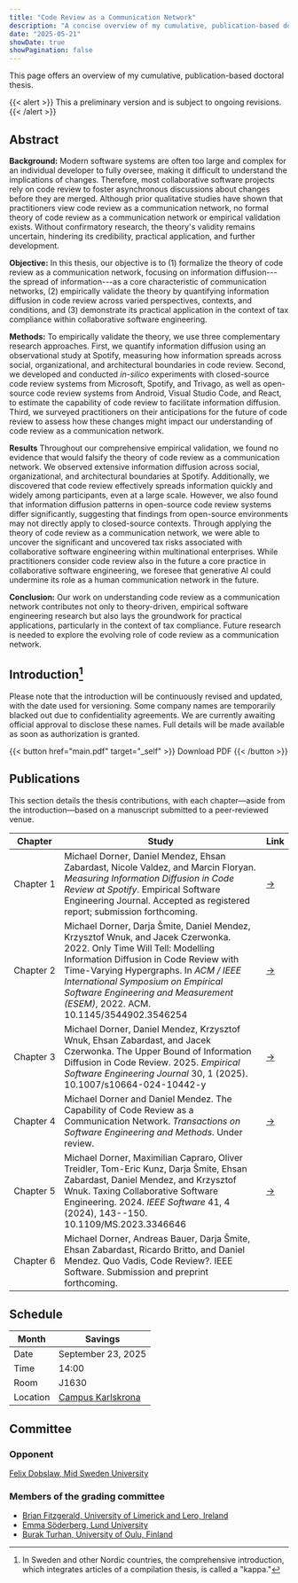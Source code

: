 ```yaml
---
title: "Code Review as a Communication Network"
description: "A concise overview of my cumulative, publication-based doctoral thesis on code review as a communication network"
date: "2025-05-21"
showDate: true
showPagination: false
---
```


This page offers an overview of my cumulative, publication-based doctoral thesis.

{{< alert >}}
This a preliminary version and is subject to ongoing revisions.
{{< /alert >}}

## Abstract

**Background:** Modern software systems are often too large and complex for an individual developer to fully oversee, making it difficult to understand the implications of changes. Therefore, most collaborative software projects rely on code review to foster asynchronous discussions about changes before they are merged. Although prior qualitative studies have shown that practitioners view code review as a communication network, no formal theory of code review as a communication network or empirical validation exists. Without confirmatory research, the theory's validity remains uncertain, hindering its credibility, practical application, and further development.

**Objective:** In this thesis, our objective is to (1) formalize the theory of code review as a communication network, focusing on information diffusion---the spread of information---as a core characteristic of communication networks, (2) empirically validate the theory by quantifying information diffusion in code review across varied perspectives, contexts, and conditions, and (3) demonstrate its practical application in the context of tax compliance within collaborative software engineering.

**Methods:** To empirically validate the theory, we use three complementary research approaches. First, we quantify information diffusion using an observational study at Spotify, measuring how information spreads across social, organizational, and architectural boundaries in code review. Second, we developed and conducted *in-silico* experiments with closed-source code review systems from Microsoft, Spotify, and Trivago, as well as open-source code review systems from Android, Visual Studio Code, and React, to estimate the capability of code review to facilitate information diffusion. Third, we surveyed practitioners on their anticipations for the future of code review to assess how these changes might impact our understanding of code review as a communication network.

**Results** Throughout our comprehensive empirical validation, we found no evidence that would falsify the theory of code review as a communication network. We observed extensive information diffusion across social, organizational, and architectural boundaries at Spotify. Additionally, we discovered that code review effectively spreads information quickly and widely among participants, even at a large scale. However, we also found that information diffusion patterns in open-source code review systems differ significantly, suggesting that findings from open-source environments may not directly apply to closed-source contexts. Through applying the theory of code review as a communication network, we were able to uncover the significant and uncovered tax risks associated with collaborative software engineering within multinational enterprises. While practitioners consider code review also in the future a core practice in collaborative software engineering, we foresee that generative AI could undermine its role as a human communication network in the future.

**Conclusion:** Our work on understanding code review as a communication network contributes not only to theory-driven, empirical software engineering research but also lays the groundwork for practical applications, particularly in the context of tax compliance. Future research is needed to explore the evolving role of code review as a communication network.

## Introduction[^1]

[^1]: In Sweden and other Nordic countries, the comprehensive introduction, which integrates articles of a compilation thesis, is called a "kappa."

Please note that the introduction will be continuously revised and updated, with the date used for versioning. Some company names are temporarily blacked out due to confidentiality agreements. We are currently awaiting official approval to disclose these names. Full details will be made available as soon as authorization is granted.

{{< button href="main.pdf" target="_self" >}}
Download PDF
{{< /button >}}

## Publications

This section details the thesis contributions, with each chapter—aside from the introduction—based on a manuscript submitted to a peer-reviewed venue.

| Chapter | Study | Link |
|---|---|---|
| Chapter&nbsp;1 | Michael Dorner, Daniel Mendez, Ehsan Zabardast, Nicole Valdez, and Marcin Floryan. *Measuring Information Diffusion in Code Review at Spotify*. Empirical Software Engineering Journal. Accepted as registered report; submission forthcoming. | <a href="/publications/measuring-information-diffusion-in-code-review-at-spotify/" target="_blank" rel="noopener">→</a> |
| Chapter&nbsp;2 | Michael Dorner, Darja Šmite, Daniel Mendez, Krzysztof Wnuk, and Jacek Czerwonka. 2022. Only Time Will Tell: Modelling Information Diffusion in Code Review with Time-Varying Hypergraphs. In *ACM / IEEE International Symposium on Empirical Software Engineering and Measurement (ESEM)*, 2022. ACM. 10.1145/3544902.3546254 | <a href="/publications/only-time-will-tell/" target="_blank" rel="noopener">→</a> |
| Chapter&nbsp;3 | Michael Dorner, Daniel Mendez, Krzysztof Wnuk, Ehsan Zabardast, and Jacek Czerwonka. The Upper Bound of Information Diffusion in Code Review. 2025. *Empirical Software Engineering Journal* 30, 1 (2025). 10.1007/s10664-024-10442-y | <a href="/publications/upper-bound-of-information-diffusion-in-code-review/" target="_blank" rel="noopener">→</a> |
| Chapter&nbsp;4 | Michael Dorner and Daniel Mendez. The Capability of Code Review as a Communication Network. *Transactions on Software Engineering and Methods*. Under review. | <a href="/publications/capability-of-code-review-as-a-communication-network" target="_blank" rel="noopener">→</a> |
| Chapter&nbsp;5 | Michael Dorner, Maximilian Capraro, Oliver Treidler, Tom-Eric Kunz, Darja Šmite, Ehsan Zabardast, Daniel Mendez, and Krzysztof Wnuk. Taxing Collaborative Software Engineering. 2024. *IEEE Software* 41, 4 (2024), 143--150. 10.1109/MS.2023.3346646 | <a href="/publications/taxing-collaborative-software-engineering/" target="_blank" rel="noopener">→</a> |
| Chapter&nbsp;6 | Michael Dorner, Andreas Bauer, Darja Šmite, Ehsan Zabardast, Ricardo Britto, and Daniel Mendez. Quo Vadis, Code Review?. IEEE Software. Submission and preprint forthcoming. |  |

## Schedule

| Month    | Savings |
| -------- | ------- |
| Date  | September 23, 2025      |
| Time | 14:00     |
| Room    | J1630    |
|Location| [Campus Karlskrona](https://www.bth.se/eng/about-bth/this-is-bth/maps-and-premises-2/)|

## Committee

### Opponent

[Felix Dobslaw, Mid Sweden University](https://www.miun.se/en/personnel/d/felixdobslaw/)

### Members of the grading committee

- [Brian Fitzgerald, University of Limerick and Lero, Ireland](https://lero.ie/people/brian-fitzgerald)
- [Emma Söderberg, Lund University](https://portal.research.lu.se/en/persons/emma-söderberg)
- [Burak Turhan, University of Oulu, Finland](https://turhanb.net)

